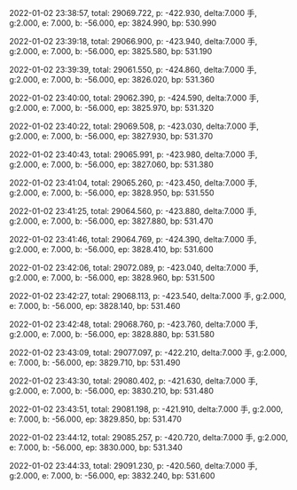 2022-01-02 23:38:57, total: 29069.722, p: -422.930, delta:7.000 手, g:2.000, e: 7.000, b: -56.000, ep: 3824.990, bp: 530.990

2022-01-02 23:39:18, total: 29066.900, p: -423.940, delta:7.000 手, g:2.000, e: 7.000, b: -56.000, ep: 3825.580, bp: 531.190

2022-01-02 23:39:39, total: 29061.550, p: -424.860, delta:7.000 手, g:2.000, e: 7.000, b: -56.000, ep: 3826.020, bp: 531.360

2022-01-02 23:40:00, total: 29062.390, p: -424.590, delta:7.000 手, g:2.000, e: 7.000, b: -56.000, ep: 3825.970, bp: 531.320

2022-01-02 23:40:22, total: 29069.508, p: -423.030, delta:7.000 手, g:2.000, e: 7.000, b: -56.000, ep: 3827.930, bp: 531.370

2022-01-02 23:40:43, total: 29065.991, p: -423.980, delta:7.000 手, g:2.000, e: 7.000, b: -56.000, ep: 3827.060, bp: 531.380

2022-01-02 23:41:04, total: 29065.260, p: -423.450, delta:7.000 手, g:2.000, e: 7.000, b: -56.000, ep: 3828.950, bp: 531.550

2022-01-02 23:41:25, total: 29064.560, p: -423.880, delta:7.000 手, g:2.000, e: 7.000, b: -56.000, ep: 3827.880, bp: 531.470

2022-01-02 23:41:46, total: 29064.769, p: -424.390, delta:7.000 手, g:2.000, e: 7.000, b: -56.000, ep: 3828.410, bp: 531.600

2022-01-02 23:42:06, total: 29072.089, p: -423.040, delta:7.000 手, g:2.000, e: 7.000, b: -56.000, ep: 3828.960, bp: 531.500

2022-01-02 23:42:27, total: 29068.113, p: -423.540, delta:7.000 手, g:2.000, e: 7.000, b: -56.000, ep: 3828.140, bp: 531.460

2022-01-02 23:42:48, total: 29068.760, p: -423.760, delta:7.000 手, g:2.000, e: 7.000, b: -56.000, ep: 3828.880, bp: 531.580

2022-01-02 23:43:09, total: 29077.097, p: -422.210, delta:7.000 手, g:2.000, e: 7.000, b: -56.000, ep: 3829.710, bp: 531.490

2022-01-02 23:43:30, total: 29080.402, p: -421.630, delta:7.000 手, g:2.000, e: 7.000, b: -56.000, ep: 3830.210, bp: 531.480

2022-01-02 23:43:51, total: 29081.198, p: -421.910, delta:7.000 手, g:2.000, e: 7.000, b: -56.000, ep: 3829.850, bp: 531.470

2022-01-02 23:44:12, total: 29085.257, p: -420.720, delta:7.000 手, g:2.000, e: 7.000, b: -56.000, ep: 3830.000, bp: 531.340

2022-01-02 23:44:33, total: 29091.230, p: -420.560, delta:7.000 手, g:2.000, e: 7.000, b: -56.000, ep: 3832.240, bp: 531.600